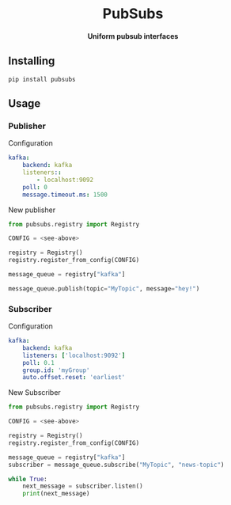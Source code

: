 <h1 align='center'>
    PubSubs
</h1>

<h4 align='center'>
    Uniform pubsub interfaces
</h4>


## Installing

```
pip install pubsubs
```

## Usage

### Publisher

Configuration

```yaml
kafka:
    backend: kafka
    listeners::
        - localhost:9092
    poll: 0
    message.timeout.ms: 1500
```

New publisher

```python
from pubsubs.registry import Registry

CONFIG = <see-above>

registry = Registry()
registry.register_from_config(CONFIG)

message_queue = registry["kafka"]

message_queue.publish(topic="MyTopic", message="hey!")
```

### Subscriber

Configuration

```yaml
kafka:
    backend: kafka
    listeners: ['localhost:9092']
    poll: 0.1
    group.id: 'myGroup'
    auto.offset.reset: 'earliest'
```

New Subscriber

```python
from pubsubs.registry import Registry

CONFIG = <see-above>

registry = Registry()
registry.register_from_config(CONFIG)

message_queue = registry["kafka"]
subscriber = message_queue.subscribe("MyTopic", "news-topic")

while True:
    next_message = subscriber.listen()
    print(next_message)
```
